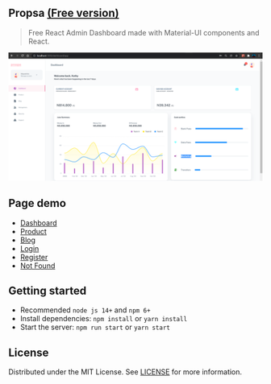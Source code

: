 ## Propsa [(Free version)](https://prospa-frontend.vercel.app/)


> Free React Admin Dashboard made with Material-UI components and React.

![preview](public/static/preview.png)


## Page demo

- [Dashboard](https://prospa-frontend.vercel.app/dashboard/app)
- [Product](https://prospa-frontend.vercel.app/dashboard/products)
- [Blog](https://prospa-frontend.vercel.app/dashboard/blog)
- [Login](https://prospa-frontend.vercel.app/login)
- [Register](https://prospa-frontend.vercel.app/register)
- [Not Found](https://prospa-frontend.vercel.app/404)

## Getting started

- Recommended `node js 14+` and `npm 6+`
- Install dependencies: `npm install` or `yarn install`
- Start the server: `npm run start` or `yarn start`

## License

Distributed under the MIT License. See [LICENSE](https://github.com/DesmondSanctity/prospa-frontend/blob/main/LICENSE) for more information.
